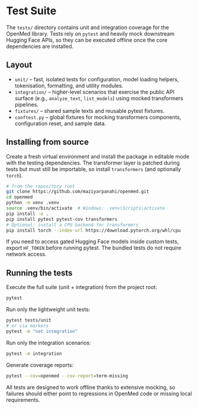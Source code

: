 # Test Suite

The `tests/` directory contains unit and integration coverage for the OpenMed
library. Tests rely on `pytest` and heavily mock downstream Hugging Face APIs, so
they can be executed offline once the core dependencies are installed.

## Layout

- `unit/` – fast, isolated tests for configuration, model loading helpers,
  tokenisation, formatting, and utility modules.
- `integration/` – higher-level scenarios that exercise the public API surface
  (e.g., `analyze_text`, `list_models`) using mocked transformers pipelines.
- `fixtures/` – shared sample texts and reusable pytest fixtures.
- `conftest.py` – global fixtures for mocking transformers components,
  configuration reset, and sample data.

## Installing from source

Create a fresh virtual environment and install the package in editable mode with
the testing dependencies. The transformer layer is patched during tests but must
still be importable, so install `transformers` (and optionally `torch`).

```bash
# from the repository root
git clone https://github.com/maziyarpanahi/openmed.git
cd openmed
python -m venv .venv
source .venv/bin/activate  # Windows: .venv\Scripts\activate
pip install -e .
pip install pytest pytest-cov transformers
# Optional: install a CPU backend for transformers
pip install torch --index-url https://download.pytorch.org/whl/cpu
```

If you need to access gated Hugging Face models inside custom tests, export
`HF_TOKEN` before running pytest. The bundled tests do not require network
access.

## Running the tests

Execute the full suite (unit + integration) from the project root:

```bash
pytest
```

Run only the lightweight unit tests:

```bash
pytest tests/unit
# or via markers
pytest -m "not integration"
```

Run only the integration scenarios:

```bash
pytest -m integration
```

Generate coverage reports:

```bash
pytest --cov=openmed --cov-report=term-missing
```

All tests are designed to work offline thanks to extensive mocking, so failures
should either point to regressions in OpenMed code or missing local
requirements.
